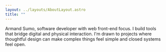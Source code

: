 ```yaml
---
layout: ../layouts/AboutLayout.astro
title: ""
---
```

Armand Sumo, software developer with web front-end focus. I build tools that bridge digital and physical interaction. I'm drawn to projects where thoughtful design can make complex things feel simple and closed systems feel open.